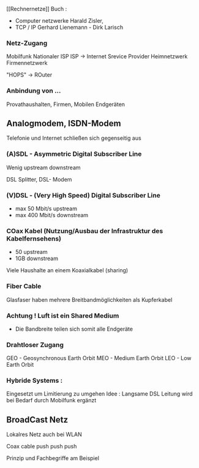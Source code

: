 [[Rechnernetze]]
Buch : 
- Computer netzwerke Harald Zisler, 
- TCP / IP Gerhard Lienemann - Dirk Larisch 


### Netz-Zugang 
Mobilfunk
Nationaler ISP 
ISP -> Internet Srevice Provider 
Heimnetzwerk 
Firmennetzwerk 

"HOPS" -> ROuter 

### Anbindung von ...
Provathaushalten, Firmen, Mobilen Endgeräten 

## Analogmodem, ISDN-Modem 
Telefonie und Internet schließen sich gegenseitig aus 


### (A)SDL - Asymmetric Digital Subscriber Line 
Wenig upstream 
downstream 

DSL Splitter, DSL- Modem 



### (V)DSL - (Very High Speed) Digital Subscriber Line 
- max 50 Mbit/s upstream
- max 400 Mbit/s downstream


### COax Kabel (Nutzung/Ausbau der Infrastruktur des Kabelfernsehens)
- 50 upstream
- 1GB downstream 

Viele Haushalte an einem Koaxialkabel (sharing) 

### Fiber Cable

Glasfaser haben mehrere Breitbandmöglichkeiten als Kupferkabel 

### Achtung !  Luft ist ein Shared Medium 
- Die Bandbreite teilen sich somit alle Endgeräte 


### Drahtloser Zugang 
GEO - Geosynchronous Earth Orbit 
MEO - Medium Earth Orbit 
LEO - Low Earth Orbit 


### Hybride Systems : 
Eingesetzt um Limitierung zu umgehen 
Idee : Langsame DSL Leitung wird bei Bedarf durch Mobilfunk ergänzt 




## BroadCast Netz 
Lokalres Netz 
auch bei WLAN 

Coax cable push push push 


Prinzip und Fachbegriffe am Beispiel 




